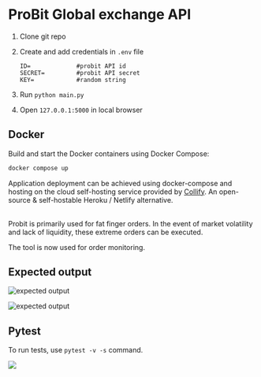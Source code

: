 # **ProBit Global exchange API**

1. Clone git repo

2. Create and add credentials in `.env` file
    ```
    ID=             #probit API id
    SECRET=         #probit API secret
    KEY=            #random string
    ```
3. Run `python main.py`

4. Open `127.0.0.1:5000` in local browser

## Docker

Build and start the Docker containers using Docker Compose:

```bash
docker compose up
```

Application deployment can be achieved using docker-compose and hosting on the cloud self-hosting service provided by [Collify](https://coolify.io/). An open-source & self-hostable Heroku / Netlify alternative.
<br>
<br>


Probit is primarily used for fat finger orders. In the event of market volatility and lack of liquidity, these extreme orders can be executed.

The tool is now used for order monitoring.

## Expected output
![expected output](https://i.imgur.com/VEfFNs9.png)

![expected output](https://i.imgur.com/W1ox8l7.png)


## Pytest
To run tests, use `pytest -v -s` command.

![](https://i.imgur.com/4Jr7WS3.png)